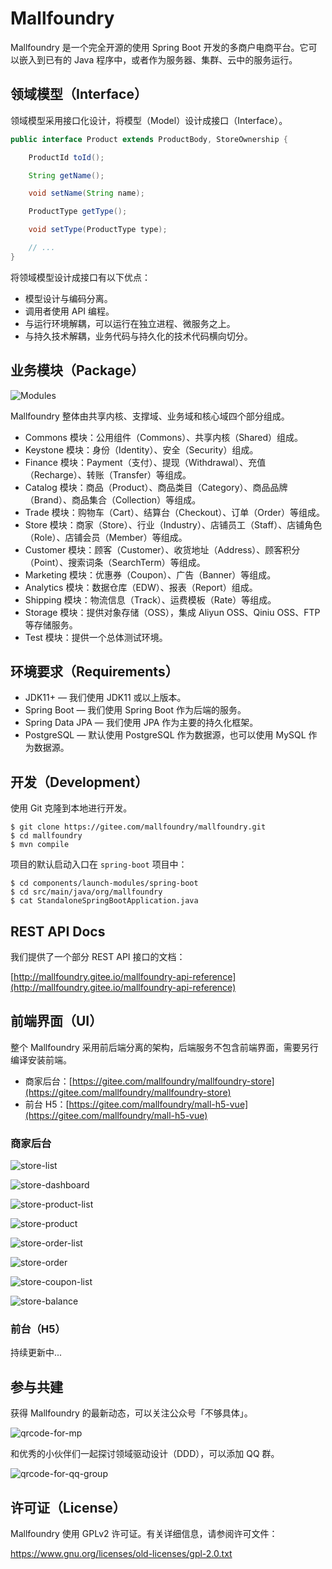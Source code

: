 # Mallfoundry

Mallfoundry 是一个完全开源的使用 Spring Boot 开发的多商户电商平台。它可以嵌入到已有的 Java 程序中，或者作为服务器、集群、云中的服务运行。

## 领域模型（Interface）

领域模型采用接口化设计，将模型（Model）设计成接口（Interface）。

```java
public interface Product extends ProductBody, StoreOwnership {

    ProductId toId();

    String getName();

    void setName(String name);

    ProductType getType();

    void setType(ProductType type);

    // ...
}
```

将领域模型设计成接口有以下优点：

* 模型设计与编码分离。
* 调用者使用 API 编程。
* 与运行环境解耦，可以运行在独立进程、微服务之上。
* 与持久技术解耦，业务代码与持久化的技术代码横向切分。

## 业务模块（Package）

![Modules](https://gitee.com/mallfoundry/mallfoundry/raw/master/docs/images/modules.png)

Mallfoundry 整体由共享内核、支撑域、业务域和核心域四个部分组成。

* Commons 模块：公用组件（Commons）、共享内核（Shared）组成。
* Keystone 模块：身份（Identity）、安全（Security）组成。
* Finance 模块：Payment（支付）、提现（Withdrawal）、充值（Recharge）、转账（Transfer）等组成。
* Catalog 模块：商品（Product）、商品类目（Category）、商品品牌（Brand）、商品集合（Collection）等组成。
* Trade 模块：购物车（Cart）、结算台（Checkout）、订单（Order）等组成。
* Store 模块：商家（Store）、行业（Industry）、店铺员工（Staff）、店铺角色（Role）、店铺会员（Member）等组成。
* Customer 模块：顾客（Customer）、收货地址（Address）、顾客积分（Point）、搜索词条（SearchTerm）等组成。
* Marketing 模块：优惠券（Coupon）、广告（Banner）等组成。
* Analytics 模块：数据仓库（EDW）、报表（Report）组成。
* Shipping 模块：物流信息（Track）、运费模板（Rate）等组成。
* Storage 模块：提供对象存储（OSS），集成 Aliyun OSS、Qiniu OSS、FTP 等存储服务。
* Test 模块：提供一个总体测试环境。

## 环境要求（Requirements）

* JDK11+ — 我们使用 JDK11 或以上版本。
* Spring Boot — 我们使用 Spring Boot 作为后端的服务。
* Spring Data JPA — 我们使用 JPA 作为主要的持久化框架。
* PostgreSQL — 默认使用 PostgreSQL 作为数据源，也可以使用 MySQL 作为数据源。

## 开发（Development）

使用 Git 克隆到本地进行开发。

```
$ git clone https://gitee.com/mallfoundry/mallfoundry.git
$ cd mallfoundry
$ mvn compile
```

项目的默认启动入口在 `spring-boot` 项目中：

```
$ cd components/launch-modules/spring-boot
$ cd src/main/java/org/mallfoundry
$ cat StandaloneSpringBootApplication.java
```

## REST API Docs

我们提供了一个部分 REST API 接口的文档：

[http://mallfoundry.gitee.io/mallfoundry-api-reference](http://mallfoundry.gitee.io/mallfoundry-api-reference)

## 前端界面（UI）

整个 Mallfoundry 采用前后端分离的架构，后端服务不包含前端界面，需要另行编译安装前端。

* 商家后台：[https://gitee.com/mallfoundry/mallfoundry-store](https://gitee.com/mallfoundry/mallfoundry-store)
* 前台 H5：[https://gitee.com/mallfoundry/mall-h5-vue](https://gitee.com/mallfoundry/mall-h5-vue)

### 商家后台

![store-list](https://gitee.com/mallfoundry/mallfoundry/raw/master/docs/screenshots/store-list.png)

![store-dashboard](https://gitee.com/mallfoundry/mallfoundry/raw/master/docs/screenshots/store-dashboard.png)

![store-product-list](https://gitee.com/mallfoundry/mallfoundry/raw/master/docs/screenshots/store-product-list.png)

![store-product](https://gitee.com/mallfoundry/mallfoundry/raw/master/docs/screenshots/store-product.png)

![store-order-list](https://gitee.com/mallfoundry/mallfoundry/raw/master/docs/screenshots/store-order-list.png)

![store-order](https://gitee.com/mallfoundry/mallfoundry/raw/master/docs/screenshots/store-order.png)

![store-coupon-list](https://gitee.com/mallfoundry/mallfoundry/raw/master/docs/screenshots/store-coupon-list.png)

![store-balance](https://gitee.com/mallfoundry/mallfoundry/raw/master/docs/screenshots/store-balance.png)

### 前台（H5）

持续更新中...

## 参与共建

获得 Mallfoundry 的最新动态，可以关注公众号「不够具体」。

![qrcode-for-mp](https://gitee.com/mallfoundry/mallfoundry/raw/master/docs/images/qrcode-for-mp.jpg)

和优秀的小伙伴们一起探讨领域驱动设计（DDD），可以添加 QQ 群。

![qrcode-for-qq-group](https://gitee.com/mallfoundry/mallfoundry/raw/master/docs/images/qrcode-for-qq-group.png)

## 许可证（License）

Mallfoundry 使用 GPLv2 许可证。有关详细信息，请参阅许可文件：

<https://www.gnu.org/licenses/old-licenses/gpl-2.0.txt>
